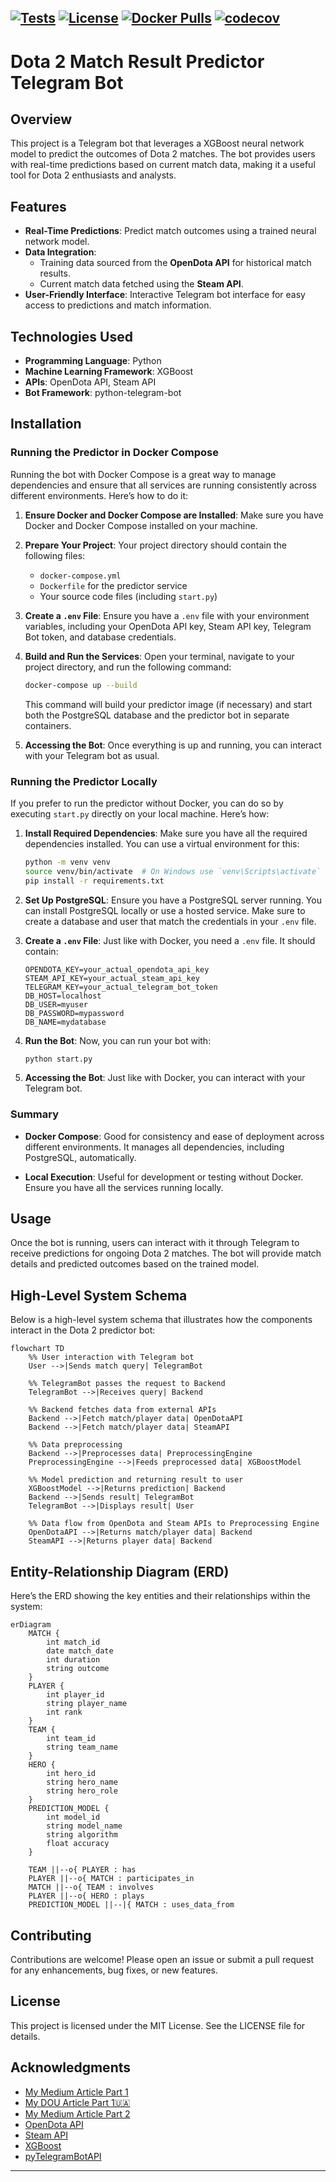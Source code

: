 <!-- GitHub badges -->
[![Tests](https://github.com/masterhood13/dota2predictor/actions/workflows/python-unitests.yml/badge.svg?branch=main)](https://github.com/masterhood13/dota2predictor/actions)
[![License](https://img.shields.io/badge/license-MIT-green)](LICENSE)
[![Docker Pulls](https://img.shields.io/docker/pulls/masterhood13/dota2predictor.svg)](https://hub.docker.com/r/masterhood13/dota2predictor)
[![codecov](https://codecov.io/gh/masterhood13/dota2predictor/branch/main/graph/badge.svg?branch=main)](https://codecov.io/gh/masterhood13/dota2predictor)
---

# Dota 2 Match Result Predictor Telegram Bot

## Overview

This project is a Telegram bot that leverages a XGBoost neural network model to predict the outcomes of Dota 2 matches. The bot provides users with real-time predictions based on current match data, making it a useful tool for Dota 2 enthusiasts and analysts.

## Features

- **Real-Time Predictions**: Predict match outcomes using a trained neural network model.
- **Data Integration**:
  - Training data sourced from the **OpenDota API** for historical match results.
  - Current match data fetched using the **Steam API**.
- **User-Friendly Interface**: Interactive Telegram bot interface for easy access to predictions and match information.

## Technologies Used

- **Programming Language**: Python
- **Machine Learning Framework**: XGBoost
- **APIs**: OpenDota API, Steam API
- **Bot Framework**: python-telegram-bot

## Installation

### Running the Predictor in Docker Compose

Running the bot with Docker Compose is a great way to manage dependencies and ensure that all services are running consistently across different environments. Here’s how to do it:

1. **Ensure Docker and Docker Compose are Installed**: 
   Make sure you have Docker and Docker Compose installed on your machine.

2. **Prepare Your Project**: 
   Your project directory should contain the following files:
   - `docker-compose.yml`
   - `Dockerfile` for the predictor service
   - Your source code files (including `start.py`)

3. **Create a `.env` File**:
   Ensure you have a `.env` file with your environment variables, including your OpenDota API key, Steam API key, Telegram Bot token, and database credentials.

4. **Build and Run the Services**:
   Open your terminal, navigate to your project directory, and run the following command:
   ```bash
   docker-compose up --build
   ```
   This command will build your predictor image (if necessary) and start both the PostgreSQL database and the predictor bot in separate containers.

5. **Accessing the Bot**:
   Once everything is up and running, you can interact with your Telegram bot as usual.

### Running the Predictor Locally

If you prefer to run the predictor without Docker, you can do so by executing `start.py` directly on your local machine. Here’s how:

1. **Install Required Dependencies**:
   Make sure you have all the required dependencies installed. You can use a virtual environment for this:
   ```bash
   python -m venv venv
   source venv/bin/activate  # On Windows use `venv\Scripts\activate`
   pip install -r requirements.txt
   ```

2. **Set Up PostgreSQL**:
   Ensure you have a PostgreSQL server running. You can install PostgreSQL locally or use a hosted service. Make sure to create a database and user that match the credentials in your `.env` file.

3. **Create a `.env` File**:
   Just like with Docker, you need a `.env` file. It should contain:
   ```plaintext
   OPENDOTA_KEY=your_actual_opendota_api_key
   STEAM_API_KEY=your_actual_steam_api_key
   TELEGRAM_KEY=your_actual_telegram_bot_token
   DB_HOST=localhost
   DB_USER=myuser
   DB_PASSWORD=mypassword
   DB_NAME=mydatabase
   ```

4. **Run the Bot**:
   Now, you can run your bot with:
   ```bash
   python start.py
   ```

5. **Accessing the Bot**:
   Just like with Docker, you can interact with your Telegram bot.

### Summary

- **Docker Compose**: Good for consistency and ease of deployment across different environments. It manages all dependencies, including PostgreSQL, automatically.
  
- **Local Execution**: Useful for development or testing without Docker. Ensure you have all the services running locally.


## Usage

Once the bot is running, users can interact with it through Telegram to receive predictions for ongoing Dota 2 matches. The bot will provide match details and predicted outcomes based on the trained model.

## High-Level System Schema

Below is a high-level system schema that illustrates how the components interact in the Dota 2 predictor bot:

```mermaid
flowchart TD
    %% User interaction with Telegram bot
    User -->|Sends match query| TelegramBot

    %% TelegramBot passes the request to Backend
    TelegramBot -->|Receives query| Backend

    %% Backend fetches data from external APIs
    Backend -->|Fetch match/player data| OpenDotaAPI
    Backend -->|Fetch match/player data| SteamAPI

    %% Data preprocessing
    Backend -->|Preprocesses data| PreprocessingEngine
    PreprocessingEngine -->|Feeds preprocessed data| XGBoostModel

    %% Model prediction and returning result to user
    XGBoostModel -->|Returns prediction| Backend
    Backend -->|Sends result| TelegramBot
    TelegramBot -->|Displays result| User

    %% Data flow from OpenDota and Steam APIs to Preprocessing Engine
    OpenDotaAPI -->|Returns match/player data| Backend
    SteamAPI -->|Returns player data| Backend
```

## Entity-Relationship Diagram (ERD)

Here’s the ERD showing the key entities and their relationships within the system:

```mermaid
erDiagram
    MATCH {
        int match_id
        date match_date
        int duration
        string outcome
    }
    PLAYER {
        int player_id
        string player_name
        int rank
    }
    TEAM {
        int team_id
        string team_name
    }
    HERO {
        int hero_id
        string hero_name
        string hero_role
    }
    PREDICTION_MODEL {
        int model_id
        string model_name
        string algorithm
        float accuracy
    }

    TEAM ||--o{ PLAYER : has
    PLAYER ||--o{ MATCH : participates_in
    MATCH ||--o{ TEAM : involves
    PLAYER ||--o{ HERO : plays
    PREDICTION_MODEL ||--|{ MATCH : uses_data_from
```

## Contributing

Contributions are welcome! Please open an issue or submit a pull request for any enhancements, bug fixes, or new features.

## License

This project is licensed under the MIT License. See the LICENSE file for details.

## Acknowledgments

- [My Medium Article Part 1](https://medium.com/@masterhood13/building-a-dota-2-match-outcome-predictor-my-journey-and-learnings-fd60e1a79a23)
- [My DOU Article Part 1🇺🇦](https://gamedev.dou.ua/forums/topic/50797/?from=profile_stats)
- [My Medium Article Part 2](https://medium.com/@masterhood13/building-a-dota-2-match-outcome-predictor-part-2-enhancing-the-dataset-and-adding-new-features-3522965de468)
- [OpenDota API](https://docs.opendota.com/)
- [Steam API](https://steamapi.xpaw.me/)
- [XGBoost](https://xgboost.readthedocs.io/en/stable/python/python_intro.html)
- [pyTelegramBotAPI](https://pypi.org/project/pyTelegramBotAPI/)

---
